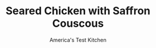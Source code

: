 ---
layout: ../../layouts/MarkdownPostLayout.astro
title: Seared Chicken with Saffron Couscous
author: America's Test Kitchen
pubDate: 2023-03-15
description: "We cook the couscous in the same skillet as the chicken to infuse it with extra flavor from the browned bits in the pan."
image_url: https://res.cloudinary.com/hksqkdlah/image/upload/ar_1:1,c_fill,dpr_2.0,f_auto,fl_lossy.progressive.strip_profile,g_faces:auto,q_auto:low,w_344/24242_sfs-saffron-chicken-with-couscous-10-1
tags: ["Main Courses","Chicken","Weeknight"]
calories: 2387
protein: 53
carbohydrates: 51
fats: 
fiber: 5
ingredients: ["4 (6- to 8-ounce), boneless, skinless chicken breasts, trimmed",", Salt and pepper","2 tablespoons, extra-virgin olive oil, plus extra for drizzling","1 , onion, chopped fine","1 1/2 cups, chicken broth","1/4 teaspoon, saffron threads","1 cup, couscous","1 cup, pitted green olives, chopped, plus 2 tablespoons brine","1/2 cup, dried apricots, chopped","1/4 cup, chopped fresh cilantro"]
serves: 4
time: "30 minutes"
instructions: ["Pat chicken dry with paper towels and season with salt and pepper. Heat 1 tablespoon oil in 12-inch skillet over medium-high heat until just smoking. Cook chicken until golden brown and registers 160 degrees, about 6 minutes per side. Transfer to plate; tent loosely with foil.","Heat remaining 1 tablespoon oil in now-empty skillet over medium-high heat until shimmering. Add onion and cook until softened, about 5 minutes. Add broth and saffron and bring to simmer. Stir in couscous, olives and brine, and apricots. Cover and remove from heat. Let stand for 5 minutes. Fluff couscous with fork and season with salt and pepper to taste. Sprinkle with cilantro and drizzle with extra oil. Serve with chicken."]
nutrition: ["1100 mg Potassium","545 mg Phosphorus","63 mg Calcium","2 mg Iron","92 mg Magnesium","981 mg Sodium","1 mg Zinc","18 g Fat","22 mg Niacin (B3)","10 g Monounsaturated","2 g Polyunsaturated","2 mg Vitamin C","147 mg Cholesterol","3 g Saturated","5 g Fiber","40 µg Folate (food)","11 g Sugars","10 µg Vitamin K","292 g Water","51 g Carbs","40 µg Folate equivalent (total)","53 g Protein","4 mg Vitamin E","1 mg Vitamin B6","54 µg Vitamin A","596 kcal Energy","2387 calories"]
notes: "The test kitchen prefers Columela Extra Virgin Olive Oil."
---